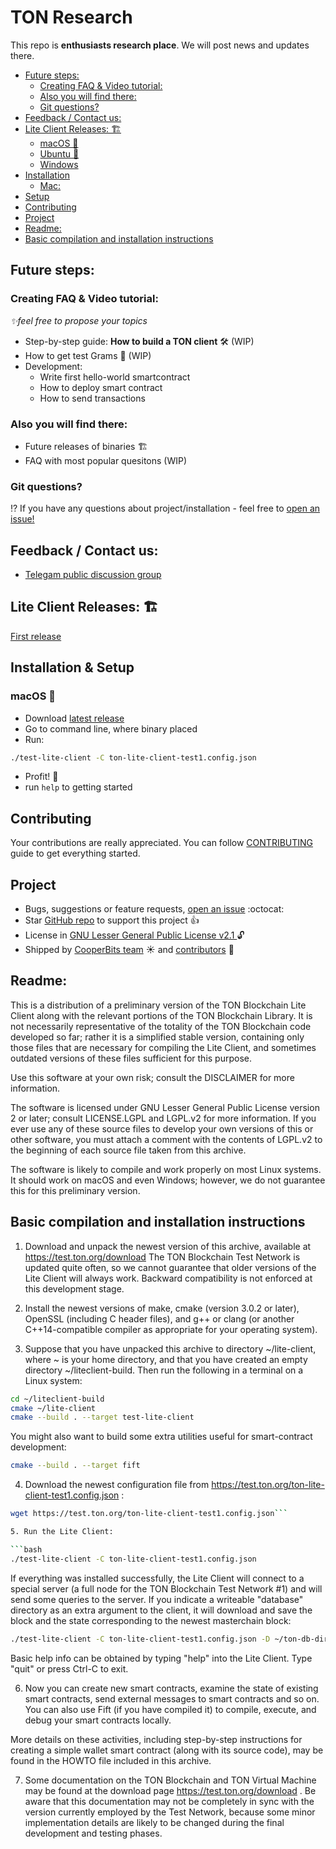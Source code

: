 # TON Research

This repo is **enthusiasts research place**. We will post news and updates there.

<!-- toc -->

- [Future steps:](#future-steps)
  * [Creating FAQ & Video tutorial:](#creating-faq--video-tutorial)
  * [Also you will find there:](#also-you-will-find-there)
  * [Git questions?](#git-questions)
- [Feedback / Contact us:](#feedback--contact-us)
- [Lite Client Releases: 🏗](#lite-client-releases-%F0%9F%8F%97)
  * [macOS 🍏](#macos-%F0%9F%8D%8F)
  * [Ubuntu 🐧](#ubuntu-%F0%9F%90%A7)
  * [Windows](#windows)
- [Installation](#installation)
  * [Mac:](#mac)
- [Setup](#setup)
- [Contributing](#contributing)
- [Project](#project)
- [Readme:](#readme)
- [Basic compilation and installation instructions](#basic-compilation-and-installation-instructions)

<!-- tocstop -->

## Future steps:

### Creating FAQ & Video tutorial:
_✨feel free to propose your topics_
- Step-by-step guide: **How to build a TON client** 🛠 (WIP)
- How to get test Grams 💸 (WIP)
- Development:
  - Write first hello-world smartcontract
  - How to deploy smart contract
  - How to send transactions

### Also you will find there:
- Future releases of binaries 🏗
- FAQ with most popular quesitons (WIP)

### Git questions?
⁉️ If you have any questions about project/installation - feel free to [open an issue!](https://github.com/copperbits/TON/issues/new)

## Feedback / Contact us:

- [Telegam public discussion group](https://t.me/copperbits)

## Lite Client Releases: 🏗

[First release](https://github.com/copperbits/TON/releases/tag/test-1)

<!--
### Ubuntu 🐧
// TODO
### Windows
// TODO -->

## Installation & Setup

### macOS 🍏

- Download [latest release](https://github.com/copperbits/TON/releases/)
- Go to command line, where binary placed
- Run:
```bash
./test-lite-client -C ton-lite-client-test1.config.json
```
- Profit! 🎉
- run `help` to getting started

## Contributing

Your contributions are really appreciated. You can follow [CONTRIBUTING](https://github.com/zhuochun/md-writer/blob/master/CONTRIBUTING.md) guide to get everything started.

## Project

<!-- - View [CHANGELOG][] :notebook_with_decorative_cover: -->
- Bugs, suggestions or feature requests, [open an issue](https://github.com/copperbits/TON/issues/new) :octocat:
- Star [GitHub repo](https://github.com/copperbits/TON/) to support this project :+1:
- License in [GNU Lesser General Public License v2.1
](https://github.com/copperbits/TON/blob/master/LICENSE) :unlock:
- Shipped by [CooperBits team](https://t.me/copperbits) :sunny: and [contributors](https://github.com/copperbits/TON/graphs/contributors) :clap:



## Readme:
This is a distribution of a preliminary version of the TON Blockchain Lite Client along with the relevant portions of the TON Blockchain Library. It is not necessarily representative of the totality of the TON Blockchain code developed so far; rather it is a simplified stable version, containing only those files that are necessary for compiling the Lite Client, and sometimes outdated versions of these files sufficient for this purpose.

Use this software at your own risk; consult the DISCLAIMER for more information.

The software is licensed under GNU Lesser General Public License version 2 or later; consult LICENSE.LGPL and LGPL.v2 for more information. If you ever use any of these source files to develop your own versions of this or other software, you must attach a comment with the contents of LGPL.v2 to the beginning of each source file taken from this archive.

The software is likely to compile and work properly on most Linux systems. It should work on macOS and even Windows; however, we do not guarantee this for this preliminary version.

## Basic compilation and installation instructions

1. Download and unpack the newest version of this archive, available at
https://test.ton.org/download
The TON Blockchain Test Network is updated quite often, so we cannot guarantee that older versions of the Lite Client will always work. Backward compatibility is not enforced at this development stage.

2. Install the newest versions of make, cmake (version 3.0.2 or later), OpenSSL (including C header files), and g++ or clang (or another C++14-compatible compiler as appropriate for your operating system).

3. Suppose that you have unpacked this archive to directory ~/lite-client, where ~ is your home directory, and that you have created an empty directory ~/liteclient-build. Then run the following in a terminal on a Linux system:

  ```bash
  cd ~/liteclient-build
  cmake ~/lite-client
  cmake --build . --target test-lite-client
  ```
You might also want to build some extra utilities useful for smart-contract development:

  ```bash
  cmake --build . --target fift
  ```

4. Download the newest configuration file from https://test.ton.org/ton-lite-client-test1.config.json :

  ```bash
  wget https://test.ton.org/ton-lite-client-test1.config.json```

5. Run the Lite Client:

  ```bash
  ./test-lite-client -C ton-lite-client-test1.config.json
  ```
If everything was installed successfully, the Lite Client will connect to a special server (a full node for the TON Blockchain Test Network #1) and will send some queries to the server.
If you indicate a writeable "database" directory as an extra argument to the client, it will download and save the block and the state corresponding to the newest masterchain block:

  ```bash
  ./test-lite-client -C ton-lite-client-test1.config.json -D ~/ton-db-dir
  ```
Basic help info can be obtained by typing "help" into the Lite Client. Type "quit" or press Ctrl-C to exit.

6. Now you can create new smart contracts, examine the state of existing smart contracts, send external messages to smart contracts and so on. You can also use Fift (if you have compiled it) to compile, execute, and debug your smart contracts locally.

  More details on these activities, including step-by-step instructions for creating a simple wallet smart contract (along with its source code), may be found in the HOWTO file included in this archive.

7. Some documentation on the TON Blockchain and TON Virtual Machine may be found at the download page https://test.ton.org/download . Be aware that this documentation may not be completely in sync with the version currently employed by the Test Network, because some minor implementation details are likely to be changed during the final development and testing phases.
